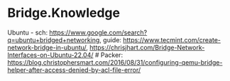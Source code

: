 # Bridge.Knowledge
Ubuntu - sch: https://www.google.com/search?q=ubuntu+bridged+networking, guide: https://www.tecmint.com/create-network-bridge-in-ubuntu/, https://chrisjhart.com/Bridge-Network-Interfaces-on-Ubuntu-22.04/ # Packer: https://blog.christophersmart.com/2016/08/31/configuring-qemu-bridge-helper-after-access-denied-by-acl-file-error/
